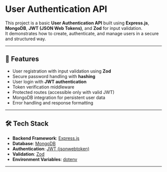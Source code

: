 # User Authentication API

This project is a basic **User Authentication API** built using **Express.js**, **MongoDB**, **JWT (JSON Web Tokens)**, and **Zod** for input validation.  
It demonstrates how to create, authenticate, and manage users in a secure and structured way.

---

## 🚀 Features
- User registration with input validation using **Zod**
- Secure password handling with **hashing**
- User login with **JWT authentication**
- Token verification middleware
- Protected routes (accessible only with valid JWT)
- MongoDB integration for persistent user data
- Error handling and response formatting

---

## 🛠️ Tech Stack
- **Backend Framework**: [Express.js](https://expressjs.com/)
- **Database**: [MongoDB](https://www.mongodb.com/)
- **Authentication**: [JWT (jsonwebtoken)](https://www.npmjs.com/package/jsonwebtoken)
- **Validation**: [Zod](https://zod.dev/)
- **Environment Variables**: [dotenv](https://www.npmjs.com/package/dotenv)

---


